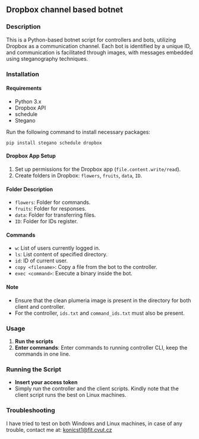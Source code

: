 ## Dropbox channel based botnet

### Description
This is a Python-based botnet script for controllers and bots, utilizing Dropbox as a communication channel. Each bot is identified by a unique ID, and communication is facilitated through images, with messages embedded using steganography techniques. 


### Installation

#### Requirements
- Python 3.x
- Dropbox API
- schedule
- Stegano

Run the following command to install necessary packages:

`pip install stegano schedule dropbox`

#### Dropbox App Setup
1. Set up permissions for the Dropbox app (`file.content.write/read`).
2. Create folders in Dropbox: `flowers`, `fruits`, `data`, `ID`.

#### Folder Description
- `flowers`: Folder for commands.
- `fruits`: Folder for responses.
- `data`: Folder for transferring files.
- `ID`: Folder for IDs register.

#### Commands
- `w`: List of users currently logged in.
- `ls`: List content of specified directory.
- `id`: ID of current user.
- `copy <filename>`: Copy a file from the bot to the controller.
- `exec <command>`: Execute a binary inside the bot.

#### Note
- Ensure that the clean plumeria image is present in the directory for both client and controller.
- For the controller, `ids.txt` and `command_ids.txt` must also be present.

### Usage

1. **Run the scripts**
2. **Enter commands**: Enter commands to running controller CLI, keep the commands in one line.

### Running the Script
- **Insert your access token**
- Simply run the controller and the client scripts. Kindly note that the client script runs the best on Linux machines.

### Troubleshooting
I have tried to test on both Windows and Linux machines, in case of any trouble, contact me at: konicst1@fit.cvut.cz
